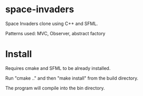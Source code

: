 # space-invaders
Space Invaders clone using C++ and SFML.

Patterns used: MVC, Observer, abstract factory

# Install
Requires cmake and SFML to be already installed.

Run "cmake .." and then "make install" from the build directory.

The program will compile into the bin directory.
